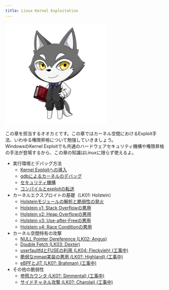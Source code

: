 ```yaml
---
title: Linux Kernel Exploitation
---
```


<div class="balloon_l">
  <div class="faceicon"><img src="img/wolf_normal.smal.png" alt="オオカミくん" ></div>
  <p class="says">
  この章を担当するオオカミです。この章ではカーネル空間におけるExploit手法、いわゆる権限昇格について勉強していきましょう。<br>
  WindowsのKernel Exploitでも共通のハードウェアセキュリティ機構や権限昇格の手法が登場するから、この章の知識はLinuxに限らず使えるよ。
  </p>
</div>

- 実行環境とデバッグ方法
  - [Kernel Exploitへの導入](introduction/introduction.html)
  - [gdbによるカーネルのデバッグ](introduction/debugging.html)
  - [セキュリティ機構](introduction/security.html)
  - [コンパイルとexploitの転送](introduction/compile-and-transfer.html)
- カーネルエクスプロイトの基礎（LK01: Holstein）
  - [Holsteinモジュールの解析と脆弱性の発火](LK01/welcome-to-holstein.html)
  - [Holstein v1: Stack Overflowの悪用](LK01/stack_overflow.html)
  - [Holstein v2: Heap Overflowの悪用](LK01/heap_overflow.html)
  - [Holstein v3: Use-after-Freeの悪用](LK01/use_after_free.html)
  - [Holstein v4: Race Conditionの悪用](LK01/race_condition.html)
- カーネル空間特有の攻撃
  - [NULL Pointer Dereference (LK02: Angus)](LK02/null_ptr_deref.html)
  - [Double Fetch (LK03: Dexter)](LK03/double_fetch.html)
  - [userfaultfdとFUSEの利用 (LK04: Fleckvieh) (工事中)](LK04/uffd_and_fuse.html)
  - [脆弱なmmap実装の悪用 (LK0?: Highland) (工事中)](#)
  - [eBPFとJIT (LK0?: Brahman) (工事中)](#)
- その他の脆弱性
  - [参照カウンタ (LK0?: Simmental) (工事中)](#)
  - [サイドチャネル攻撃 (LK0?: Charolai) (工事中)](#)
